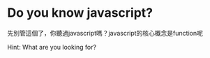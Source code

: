 # Do you know javascript?
先別管這個了，你聽過javascript嗎？javascript的核心概念是function呢

Hint: What are you looking for?
